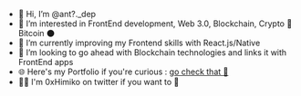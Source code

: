 - 👋 Hi, I’m @ant?._dep
- 👀 I’m interested in FrontEnd development, Web 3.0, Blockchain, Crypto 🚀 Bitcoin 🌑
- 🌱 I’m currently improving my Frontend skills with React.js/Native
- 💞️ I’m looking to go ahead with Blockchain technologies and links it with FrontEnd apps
- 🌐 Here's my Portfolio if you're curious : <a href="https://antoine-de-pertat.netlify.app"> go check that 👀 </a>
- 👨‍💻 I'm 0xHimiko on twitter if you want to 📲

<!---
lHimiko/lHimiko is a ✨ special ✨ repository because its `README.md` (this file) appears on your GitHub profile.
You can click the Preview link to take a look at your changes.
--->
